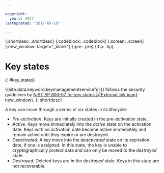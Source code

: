 ```yaml
---

copyright:
  years: 2017
lastupdated: "2017-09-18"

---
```


{:shortdesc: .shortdesc}
{:codeblock: .codeblock}
{:screen: .screen}
{:new_window: target="_blank"}
{:pre: .pre}
{:tip: .tip}

# Key states
{: #key_states}

{{site.data.keyword.keymanagementservicefull}} follows the security guidelines by [NIST SP 800-57 for key states ![External link icon](../../icons/launch-glyph.svg "External link icon")](http://nvlpubs.nist.gov/nistpubs/SpecialPublications/NIST.SP.800-57pt1r4.pdf){: new_window}.
{: shortdesc}

A key can move through a series of six states in its lifecycle:
- _Pre-activation_. Keys are initially created in the _pre-activation_ state.
- _Active_. Keys move immediately into the _active_ state on the activation date. Keys with no activation date become active immediately and remain active until they expire or are destroyed.
- _Deactivated_. A key move into the _deactivated_ state on its expiration date, if one is assigned. In this state, the key is unable to cryptographically protect data and can only be moved to the _destroyed_ state.
- _Destroyed_. Deleted keys are in the _destroyed_ state. Keys in this state are not recoverable.
